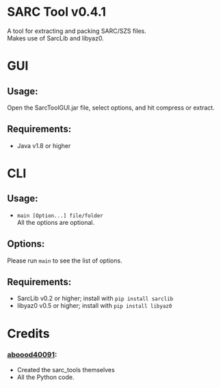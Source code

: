 # SARC Tool v0.4.1
A tool for extracting and packing SARC/SZS files.  
Makes use of SarcLib and libyaz0.  

# GUI
## Usage:
Open the SarcToolGUI.jar file, select options, and hit compress or extract.

## Requirements:
* Java v1.8 or higher

# CLI

## Usage:
 * `main [Option...] file/folder`  
All the options are optional.
 
## Options:
Please run `main` to see the list of options.  

## Requirements:
* SarcLib v0.2 or higher; install with ```pip install sarclib```
* libyaz0 v0.5 or higher; install with ```pip install libyaz0```

# Credits
### [aboood40091](https://github.com/aboood40091):
* Created the sarc_tools themselves
* All the Python code.